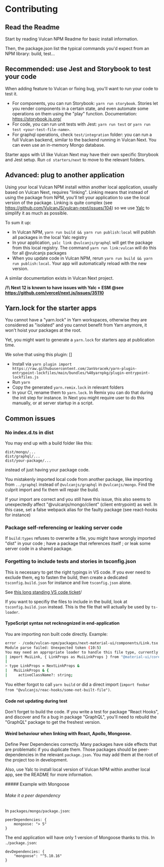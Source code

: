 # Contributing

## Read the Readme

Start by reading Vulcan NPM Readme for basic install information.

Then, the package.json list the typical commands you'd expect from an NPM library: build, test...

## Recommended: use Jest and Storybook to test your code

When adding feature to Vulcan or fixing bug, you'll want to run your code to test it.

- For components, you can run Storybook: `yarn run storybook`. Stories let you render components in a certain state, and even automate some operations on them using the "play" function. Documentation: https://storybook.js.org/
- For code, you can run unit tests with Jest: `yarn run test` or `yarn run test <your-test-file-name>`.
- For graphql operations, check `test/integration` folder: you can run a full Vulcan backend, similar to the backend running in Vulcan Next.
You can even use an in-memory Mongo database.


Starter apps with UI like Vulcan Next may have their own specific Storybook and Jest setup.
Run `cd starters/next` to move to the relevant folders.

## Advanced: plug to another application

Using your local Vulcan NPM install within another local application, usually based on Vulcan Next, requires "linking".
Linking means that instead of using the package from NPM, you'll tell your application to use the local version of the package.
Linking is quite complex (see https://github.com/VulcanJS/vulcan-next/issues/104) so we use [Yalc](https://github.com/wclr/yalc) to simplify
it as much as possible.

To sum it up:

- In Vulcan NPM, `yarn run build && yarn run publish:local` will publish all packages in the local Yalc registry
- In your application, `yalc link @vulcanjs/graphql` will get the package from this local registry. 
The command `yarn run link:vulcan` will do this for all @vulcanjs packages
- When you update code in Vulcan NPM, rerun `yarn run build && yarn run publish:local`. Your app will automatically reload with the new version.

A similar documentation exists in Vulcan Next project.

**/!\ Next 12 is known to have issues with Yalc + ESM @see https://github.com/vercel/next.js/issues/35110**

## Yarn.lock for the starter apps

You cannot have a "yarn.lock" in Yarn workspaces, otherwise they are considered as "isolated" and you cannot
benefit from Yarn anymore, it won't hoist your packages at the root.

Yet, you might want to generate a `yarn.lock` for starters app at publication time.

We solve that using this plugin: []

- Install via `yarn plugin import https://raw.githubusercontent.com/JanVoracek/yarn-plugin-entrypoint-lockfiles/main/bundles/%40yarnpkg/plugin-entrypoint-lockfiles.js`
- Run `yarn`
- Copy the generated `yarn.remix.lock` in relevant folders
- In your CI, rename them to `yarn.lock`. In Remix you can do that during the init step for instance.
In Next you might require user to do this manually, or at server startup in a script.

## Common issues

### No index.d.ts in dist

You may end up with a build folder like this:
```
dist/mongo/...
dist/graphql/...
dist/your-package/...
```
instead of just having your package code.

You mistakenly imported local code from another package, like importing from `../graphql` instead of `@vulcanjs/graphql` in `@vulcanjs/mongo`. Find the culprit import and fix them will repair the build.

If your import are correct and you still have this issue, this also seems to unexpectedly affect "@vulcanjs/mongo/client" (client entrypoint) as well.
In this case, set a false webpack alias for the faulty package (see react-hooks for instance)

### Package self-referencing or leaking server code

If `build:types` refuses to overwrite a file, you might have wrongly imported "dist" in your code ; have a package
that references itself ; or leak some server code in a shared package.

### Forgetting to include tests and stories in tsconfig.json

This is necessary to get the right typings in VS code. If you ever need to exclude them, eg to fasten the build, then create a dedicated `tsconfig.build.json` for instance and live `tsconfig.json` alone.

See [this long standing VS code ticket](https://github.com/microsoft/vscode/issues/12463)/

If you want to specifiy the files to include in the build, look at `tsconfig.build.json` instead. This is the file that will actually be used by `ts-loader`.

#### TypeScript syntax not recknognized in end-application

You are importing non built code directly. Example:

```sh
error - /code/vulcan-npm/packages/next-material-ui/components/Link.tsx 10:5
Module parse failed: Unexpected token (10:5)
You may need an appropriate loader to handle this file type, currently no loaders are configured to process this file. See https://webpack.js.org/concepts#loaders
| import MuiLink, { LinkProps as MuiLinkProps } from "@material-ui/core/Link";
|
> type LinkProps = NextLinkProps &
|   MuiLinkProps & {
|     activeClassName?: string;

```

You either forgot to call `yarn build` or did a direct import (`import foobar from "@vulcanjs/reac-hooks/some-not-built-file")`.

#### Code not updating during test

Don't forget to build the code.
If you write a test for package "React Hooks", and discover and fix a bug in package "GraphQL", you'll need to rebuild the "GraphQL" package to get the freshest version.

#### Weird behaviour when linking with React, Apollo, Mongoose.

Define Peer Dependencies correctly. Many packages have side effects that are problematic if you duplicate them. Those packages should be
peer-dependencies in the relevant `package.json`. You may add them at the root of the project too in development.

Also, use Yalc to install local version of Vulcan NPM within another local app, see the README for more information.

##### Example with Mongoose

###### Make it a peer dependency

In `packages/mongo/package.json`:

```
peerDependencies: {
    mongoose: "> 5"
}
```

The end application will have only 1 version of Mongoose thanks to this.
In `./package.json`:

```
devDependencies: {
    "mongoose": "^5.10.16"
}
```